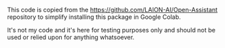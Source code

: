 This code is copied from the https://github.com/LAION-AI/Open-Assistant repository to simplify installing this package in Google Colab.

It's not my code and it's here for testing purposes only and should not be used or relied upon for anything whatsoever.
